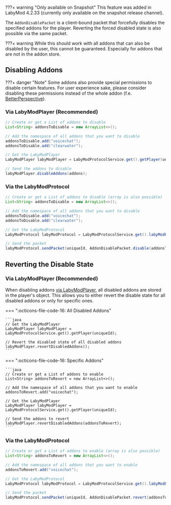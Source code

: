 ???+ warning "Only available on Snapshot"
    This feature was added in LabyMod 4.2.33 (currently only available on the snapshot release channel).

The `AddonDisablePacket` is a client-bound packet that forcefully disables the specified addons for the player.
Reverting the forced disabled state is also possible via the same packet.

???+ warning
    While this should work with all addons that can also be disabled by the user, this cannot be guaranteed. Especially for addons that are not in the addon store.

## Disabling Addons

???+ danger "Note"
    Some addons also provide special permissions to disable certain features. For user experience sake, please consider disabling these permissions instead of the whole addon (f.e. [BetterPerspective](#)).

### Via LabyModPlayer (Recommended)

```java
// Create or get a List of addons to disable
List<String> addonsToDisable = new ArrayList<>();

// Add the namespace of all addons that you want to disable
addonsToDisable.add("voicechat");
addonsToDisable.add("clearwater");

// Get the LabyModPlayer
LabyModPlayer labyModPlayer = LabyModProtocolService.get().getPlayer(uniqueId);

// Send the addons to disable
labyModPlayer.disableAddons(addons);
```

### Via the LabyModProtocol

```java
// Create or get a List of addons to disable (array is also possible)
List<String> addonsToDisable = new ArrayList<>();

// Add the namespace of all addons that you want to disable
addonsToDisable.add("voicechat");
addonsToDisable.add("clearwater");

// Get the LabyModProtocol
LabyModProtocol labyModProtocol = LabyModProtocolService.get().labyModProtocol();

// Send the packet
labyModProtocol.sendPacket(uniqueId, AddonDisablePacket.disable(addonsToDisable));
```

## Reverting the Disable State

### Via LabyModPlayer (Recommended)

When disabling addons [via LabyModPlayer](#via-labymodplayer-recommended), all disabled addons are stored in the player's object. This allows you to either revert the disable state for all disabled addons or only for specific ones.

=== ":octicons-file-code-16: All Disabled Addons"

    ```java
    // Get the LabyModPlayer
    LabyModPlayer labyModPlayer = LabyModProtocolService.get().getPlayer(uniqueId);
    
    // Revert the disabled state of all disabled addons
    labyModPlayer.revertDisabledAddons();
    ```

=== ":octicons-file-code-16: Specific Addons"

    ```java
    // Create or get a List of addons to enable
    List<String> addonsToRevert = new ArrayList<>();
    
    // Add the namespace of all addons that you want to enable
    addonsToRevert.add("voicechat");
    
    // Get the LabyModPlayer
    LabyModPlayer labyModPlayer = LabyModProtocolService.get().getPlayer(uniqueId);
    
    // Send the addons to revert
    labyModPlayer.revertDisabledAddons(addonsToRevert);
    ```

### Via the LabyModProtocol

```java
// Create or get a List of addons to enable (array is also possible)
List<String> addonsToRevert = new ArrayList<>();

// Add the namespace of all addons that you want to enable
addonsToRevert.add("voicechat");

// Get the LabyModProtocol
LabyModProtocol labyModProtocol = LabyModProtocolService.get().labyModProtocol();

// Send the packet
labyModProtocol.sendPacket(uniqueId, AddonDisablePacket.revert(addonsToRevert));
```